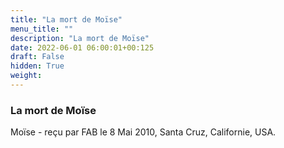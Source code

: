 ```yaml
---
title: "La mort de Moïse"
menu_title: ""
description: "La mort de Moïse"
date: 2022-06-01 06:00:01+00:125
draft: False
hidden: True
weight:
---
```

### La mort de Moïse

Moïse - reçu par FAB le 8 Mai 2010, Santa Cruz, Californie, USA.



